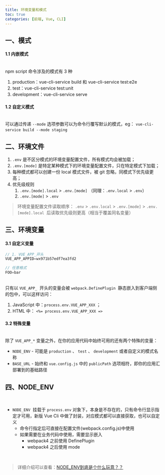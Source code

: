 ```yaml
---
title: 环境变量和模式
toc: true
categories: [前端, Vue, CLI]
---
```


<a name="FRg2h"></a>
## 一、模式


<a name="vcHD0"></a>
#### 1.1 内嵌模式

<br />npm script 命令涉及的模式有 3 种<br />

1. production：vue-cli-service build 和 vue-cli-service test:e2e
1. test：vue-cli-service test:unit
1. development：vue-cli-service serve



<a name="8Q2RD"></a>
#### 1.2 自定义模式

<br />可以通过传递 `--mode` 选项参数可以为命令行覆写默认的模式，eg： `vue-cli-service build --mode staging` <br />

<a name="0UzLi"></a>
## 二、环境文件


1. `.env` 是不区分模式的环境变量配置文件，所有模式均会被加载；
1. `.env.[mode]` 是特定某种模式下的环境变量配置文件，只在特定模式下加载；
1. 每种模式都可以创建一份 local 模式文件，被 git 忽略，同模式下优先级更高；
1. 优先级规则
   1. `.env.[mode].local` > `.env.[mode]` （同理：`.env.local` > `.env`）
   1. `.env.[mode]` > `.env` 



> 环境变量配置文件读取顺序： `.env` > `.env.local` > `.env.[mode]` > `.env.[mode].local` 
> 后读取优先级则更高（相当于覆盖同名变量）



<a name="u3LIM"></a>
## 三、环境变量


<a name="ESWJH"></a>
#### 3.1 自定义变量
```javascript
// 1. VUE_APP_开头
VUE_APP_APPID=wx971b57edf7ea3fd2

// 任意格式
FOO=bar
```

<br />只有以 `VUE_APP_`  开头的变量会被 `webpack.DefinePlugin`  静态嵌入到客户端侧的包中，可以这样访问：

1. JavaScript 中：`process.env.VUE_APP_XXX` ；
1. HTML 中： `<%= process.env.VUE_APP_XXX =>` 



<a name="pcdpC"></a>
#### 3.2 特殊变量

<br />除了 `VUE_APP_*` 变量之外，在你的应用代码中始终可用的还有两个特殊的变量：

- `NODE_ENV` - 可能是 `production` 、 `test` 、 `development` 或者自定义的模式名称
- `BASE_URL` - 始终和 `vue.config.js` 中的 `publicPath` 选项相符，即你的应用汇部署到的基础路径



<a name="7Z71D"></a>
## 四、NODE_ENV
<br />

- `NODE_ENV`  挂载于 `process.env` 对象下，本身是不存在的，只有命令行显示指定才可用，新版 Vue Cli 中做了封装，对应模式都可以直接获取，也可以自定义
   - 命令行指定后可直接在配置文件(webpack.config.js)中使用
   - 如果需要在业务代码中使用，需要显示嵌入
      - webpack4 之前使用 DefinePlugin
      - webpack4 之后使用 mode


<br />

> 详细介绍可以查看：[NODE_ENV到底是个什么玩意？？](https://www.jianshu.com/p/83e8909fc1cd)

